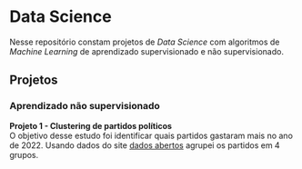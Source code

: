 # Data Science

Nesse repositório constam projetos de *Data Science* com algoritmos de *Machine Learning* de aprendizado supervisionado e não supervisionado.

## Projetos

### Aprendizado não supervisionado

**Projeto 1 - Clustering de partidos políticos**<br>
O objetivo desse estudo foi identificar quais partidos gastaram mais no ano de 2022. Usando dados do site <a href="https://dadosabertos.camara.leg.br/swagger/api.html#staticfile">dados abertos</a> agrupei os partidos em 4 grupos.



